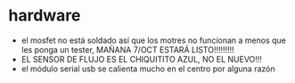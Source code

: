 # hardware
- el mosfet no está soldado así que los motres no funcionan a menos que les ponga un tester, MAÑANA 7/OCT ESTARÁ LISTO!!!!!!!!!
- EL SENSOR DE FLUJO ES EL CHIQUITITO AZUL, NO EL NUEVO!!!
- el módulo serial usb se calienta mucho en el centro por alguna razón  